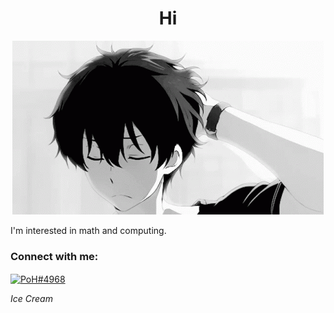 <h1 align="center">Hi</h1>

<p align="center">
  <img src="profile.gif">
</p

<p>I'm interested in math and computing.</p>

<h3 align="left">Connect with me:</h3>
<p align="left">
<a href="https://discord.gg/PoH#4968" target="blank"><img align="center" src="https://raw.githubusercontent.com/rahuldkjain/github-profile-readme-generator/master/src/images/icons/Social/discord.svg" alt="PoH#4968" height="30" width="40" /></a>
</p>

<p><i>Ice Cream</i></p>
